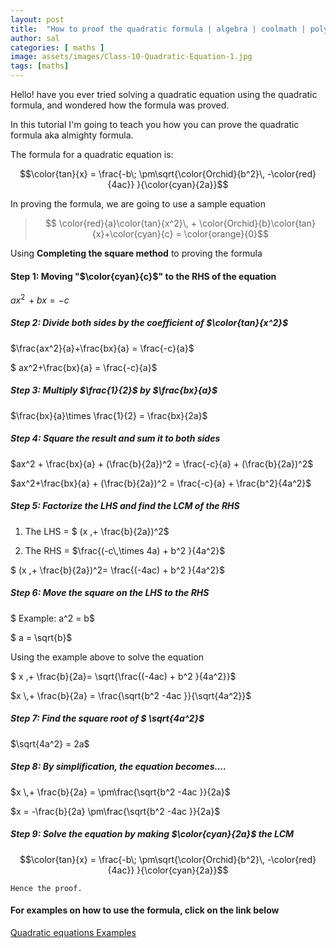 ```yaml
---
layout: post
title:  "How to proof the quadratic formula | algebra | coolmath | polynomial | science"
author: sal
categories: [ maths ]
image: assets/images/Class-10-Quadratic-Equation-1.jpg
tags: [maths]
---
```


Hello! have you ever tried solving a quadratic equation using the quadratic formula, and wondered how the formula was proved. 

In this tutorial I'm going to teach you how you can prove the quadratic formula aka almighty formula.

The formula for a quadratic equation is:

$$\color{tan}{x} = \frac{-b\; \pm\sqrt{\color{Orchid}{b^2}\, -\color{red}{4ac}} }{\color{cyan}{2a}}$$

In proving the formula, we are going to use a sample equation

>$$ \color{red}{a}\color{tan}{x^2}\, + \color{Orchid}{b}\color{tan}{x}+\color{cyan}{c}  = \color{orange}{0}$$

Using <b>Completing the square method</b> to proving the formula
#### Step 1: Moving "$\color{cyan}{c}$" to the RHS of the equation

$ax^2\, +bx = -c$

##### Step 2: Divide both sides by the coefficient of $\color{tan}{x^2}$

$\frac{ax^2}{a}+\frac{bx}{a} = \frac{-c}{a}$

$ ax^2+\frac{bx}{a} = \frac{-c}{a}$

##### Step 3: Multiply $\frac{1}{2}$ by $\frac{bx}{a}$
$\frac{bx}{a}\times \frac{1}{2} = \frac{bx}{2a}$ 

##### Step 4: Square the result and sum it to both sides
$ax^2 + \frac{bx}{a} + (\frac{b}{2a})^2 = \frac{-c}{a} + (\frac{b}{2a})^2$

$ax^2+\frac{bx}{a} + (\frac{b}{2a})^2 = \frac{-c}{a} + \frac{b^2}{4a^2}$

##### Step 5: Factorize the LHS and find the LCM of the RHS
1. The LHS = $ (x \,+ \frac{b}{2a})^2$

2. The RHS = $\frac{(-c\,\times 4a) + b^2 }{4a^2}$

 $ (x \,+ \frac{b}{2a})^2= \frac{(-4ac) + b^2 }{4a^2}$

##### Step 6: Move the square on the LHS to the RHS
$ Example: a^2 = b$

$ a = \sqrt{b}$

Using the example above to solve the equation

$ x \,+ \frac{b}{2a}= \sqrt{\frac{(-4ac) + b^2 }{4a^2}}$

$x \,+ \frac{b}{2a} = \frac{\sqrt{b^2 -4ac }}{\sqrt{4a^2}}$

##### Step 7: Find the square root of $ \sqrt{4a^2}$

$\sqrt{4a^2} = 2a$

##### Step 8: By simplification, the equation becomes....

$x \,+ \frac{b}{2a} = \pm\frac{\sqrt{b^2 -4ac }}{2a}$

$x = -\frac{b}{2a} \pm\frac{\sqrt{b^2 -4ac }}{2a}$

##### Step 9: Solve the equation by making $\color{cyan}{2a}$ the LCM

$$\color{tan}{x} = \frac{-b\; \pm\sqrt{\color{Orchid}{b^2}\, -\color{red}{4ac}} }{\color{cyan}{2a}}$$

<code>Hence the proof.</code>

#### For examples on how to use the formula, click on the link below

[Quadratic equations Examples](../quadratic-formula-example/)